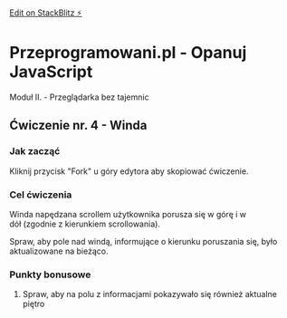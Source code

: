 

[Edit on StackBlitz ⚡️](https://stackblitz.com/edit/winda-922zvh)


# Przeprogramowani.pl - Opanuj JavaScript

Moduł II. - Przeglądarka bez tajemnic

## Ćwiczenie nr. 4 - Winda

### Jak zacząć

Kliknij przycisk "Fork" u góry edytora aby skopiować ćwiczenie.

### Cel ćwiczenia

Winda napędzana scrollem użytkownika porusza się w górę i w dół (zgodnie z kierunkiem scrollowania). 

Spraw, aby pole nad windą, informujące o kierunku poruszania się, było aktualizowane na bieżąco.

### Punkty bonusowe

1. Spraw, aby na polu z informacjami pokazywało się również aktualne piętro